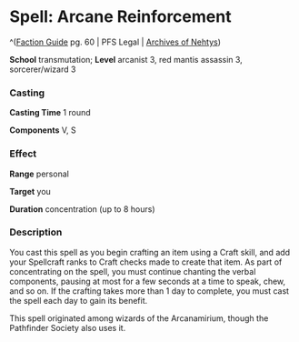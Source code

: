 # Spell: Arcane Reinforcement

^([Faction Guide][ss-arcane-reinforcement] pg. 60 | PFS Legal | [Archives of Nehtys][sn-arcane-reinforcement])

**School** transmutation; **Level** arcanist 3, red mantis assassin 3, sorcerer/wizard 3

### Casting

**Casting Time** 1 round  

**Components** V, S

### Effect

**Range** personal  

**Target** you  

**Duration** concentration (up to 8 hours)

### Description

You cast this spell as you begin crafting an item using a Craft skill, and add your Spellcraft ranks to Craft checks made to create that item. As part of concentrating on the spell, you must continue chanting the verbal components, pausing at most for a few seconds at a time to speak, chew, and so on. If the crafting takes more than 1 day to complete, you must cast the spell each day to gain its benefit.  

This spell originated among wizards of the Arcanamirium, though the Pathfinder Society also uses it.

[ss-arcane-reinforcement]: http://paizo.com/store/downloads/p
[sn-arcane-reinforcement]: http://www.archivesofnethys.com/SpellDisplay.aspx?ItemName=Arcane%20Reinforcement
